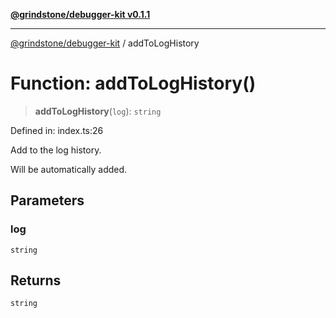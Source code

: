 [**@grindstone/debugger-kit v0.1.1**](../README.md)

***

[@grindstone/debugger-kit](../globals.md) / addToLogHistory

# Function: addToLogHistory()

> **addToLogHistory**(`log`): `string`

Defined in: index.ts:26

Add to the log history.

Will be automatically added.

## Parameters

### log

`string`

## Returns

`string`
